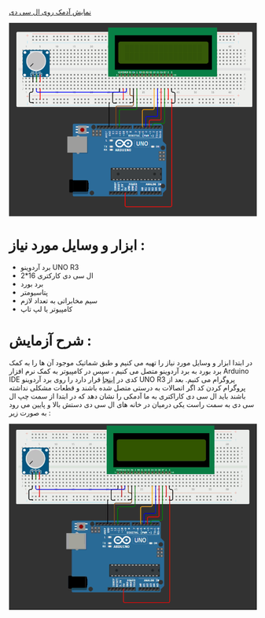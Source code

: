 #

[نمایش آدمک روی ال سی دی](ttps://github.com/mohsenkmt/MicroProcessor/blob/main/Arduino%20File/14030807/2%20LCD%20Show%20Character/LCD%20Show%20Character.ino)

<p align="center">
  <img src="https://github.com/mohsenkmt/MicroProcessor/blob/main/Photo/13_LCD_Show_Character.png" alt="LCD Hello" />
</p>


# ابزار و وسایل مورد نیاز :
* برد آردوینو UNO R3
* ال سی دی کارکتری 16*2
* برد بورد
* پتاسیومتر
* سیم مخابراتی به تعداد لازم
* کامپیوتر یا لپ تاپ


 # شرح آزمایش : 
 در ابتدا ابزار و وسایل مورد نیاز را تهیه می کنیم و طبق شماتیک موجود آن ها را به کمک برد بورد به برد آردوینو متصل می کنیم ، سپس در کامپیوتر به کمک نرم افزار Arduino IDE کدی در [اینجا](https://github.com/mohsenkmt/MicroProcessor/blob/main/Arduino%20File/14030807/2%20LCD%20Show%20Character/LCD%20Show%20Character.ino) قرار دارد را روی برد آردوینو UNO R3 پروگرام می کنیم.
 بعد از پروگرام کردن کد اگر اتصالات به درستی متصل شده باشند و قطعات مشکلی نداشته باشند باید ال سی دی کاراکتری به ما آدمکی را نشان دهد که در ابتدا از سمت چپ ال سی دی به سمت راست یکی درمیان در خانه های ال سی دی دستش بالا و پایین می رود به صورت زیر :
 
<p align="center">
  <img src="https://github.com/mohsenkmt/MicroProcessor/blob/main/Video/13_LCD_Show_Character.gif" alt="LCD Hello" />
</p>
